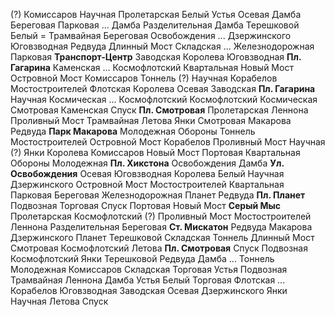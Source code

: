 (?)
    Комиссаров          Научная             Пролетарская
Белый
    Устья               Осевая              Дамба
Береговая
    Парковая            ...                 Дамба               Разделительная
Дамба
    Терешковой          Белый
    =
    Трамвайная          Береговая           Освобождения
    ...
Дзержинского
    Юговзводная         Редвуда
Длинный Мост
    Складская           ...
Железнодорожная
    Парковая            **Транспорт-Центр**
Заводская
    Королева            Юговзводная         **Пл. Гагарина**
Каменская
    ...                 Космофлотский
Квартальная
    Новый Мост          Островной Мост
Комиссаров
    Тоннель             (?)                 Научная
Корабелов
    Мостостроителей     Флотская
Королева
    Осевая              Заводская           **Пл. Гагарина**    Научная
Космическая
    ...                 Космофлотский
Космофлотский
    Космическая         Смотровая           Каменская           Спуск               **Пл. Смотровая**
    Пролетарская
Леннона
    Проливный Мост      Трамвайная
Летова
    Янки                Смотровая
Макарова
    Редвуда             **Парк Макарова**
Молодежная
    Обороны             Тоннель
Мостостроителей
    Островной Мост      Корабелов           Проливный Мост
Научная
    (?)                 Янки                Королева            Комиссаров
Новый Мост
    Портовая            Квартальная
Обороны
    Молодежная          **Пл. Хикстона**
Освобождения
    Дамба               **Ул. Освобождения**
Осевая
    Юговзводная         Королева            Белый               Научная             Дзержинского
Островной Мост
    Мостостроителей     Квартальная         
Парковая
    Береговая           Железнодорожная
Планет
    Редвуда             **Пл. Планет**
Подвозная
    Торговая            Спуск
Портовая
    Новый Мост          **Серый Мыс**
Пролетарская
    Космофлотский       (?)
Проливный Мост
    Мостостроителей     Леннона
Разделительная
    Береговая           **Ст. Мискатон**
Редвуда
    Макарова            Дзержинского        Планет              Терешковой
Складская
    Тоннель             Длинный Мост
Смотровая
    Космофлотский       Летова              **Пл. Смотровая**
Спуск
    Подвозная           Космофлотский       Янки
Терешковой
    Редвуда             Дамба               ...
Тоннель
    Молодежная          Комиссаров          Складская
Торговая
    Устья               Подвозная
Трамвайная
    Леннона             Дамба
Устья
    Белый               Торговая
Флотская
    ...                 Корабелов
Юговзводная
    Заводская           Осевая              Дзержинского
Янки
    Научная             Летова              Спуск

